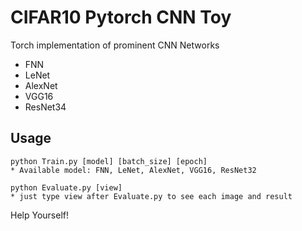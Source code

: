 # CIFAR10 Pytorch CNN Toy
Torch implementation of prominent CNN Networks
- FNN
- LeNet
- AlexNet
- VGG16
- ResNet34

## Usage
```
python Train.py [model] [batch_size] [epoch]
* Available model: FNN, LeNet, AlexNet, VGG16, ResNet32

python Evaluate.py [view]
* just type view after Evaluate.py to see each image and result
```
Help Yourself!
